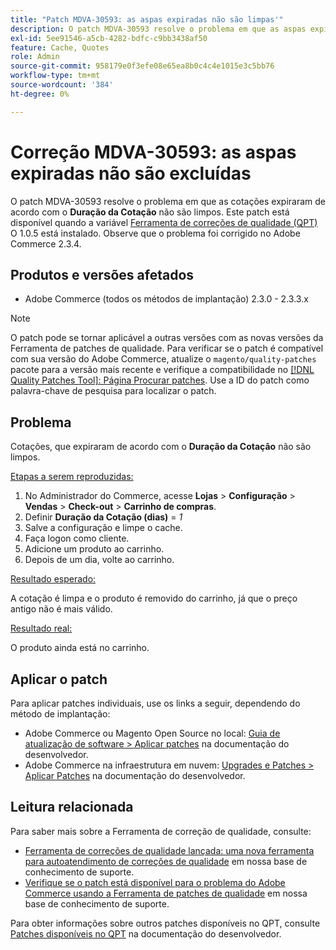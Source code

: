 ```yaml
---
title: "Patch MDVA-30593: as aspas expiradas não são limpas'"
description: O patch MDVA-30593 resolve o problema em que as aspas expiradas de acordo com a configuração **Duração da cotação** não são excluídas. Este patch está disponível quando a [Ferramenta de correções de qualidade (QPT)](/help/announcements/adobe-commerce-announcements/magento-quality-patches-released-new-tool-to-self-serve-quality-patches.md) 1.0.5 está instalada. Observe que o problema foi corrigido no Adobe Commerce 2.3.4.
exl-id: 5ee91546-a5cb-4282-bdfc-c9bb3438af50
feature: Cache, Quotes
role: Admin
source-git-commit: 958179e0f3efe08e65ea8b0c4c4e1015e3c5bb76
workflow-type: tm+mt
source-wordcount: '384'
ht-degree: 0%

---
```


# Correção MDVA-30593: as aspas expiradas não são excluídas

O patch MDVA-30593 resolve o problema em que as cotações expiraram de acordo com o **Duração da Cotação** não são limpos. Este patch está disponível quando a variável [Ferramenta de correções de qualidade (QPT)](/help/announcements/adobe-commerce-announcements/magento-quality-patches-released-new-tool-to-self-serve-quality-patches.md) O 1.0.5 está instalado. Observe que o problema foi corrigido no Adobe Commerce 2.3.4.

## Produtos e versões afetados

* Adobe Commerce (todos os métodos de implantação) 2.3.0 - 2.3.3.x

>[!NOTE]
>
>O patch pode se tornar aplicável a outras versões com as novas versões da Ferramenta de patches de qualidade. Para verificar se o patch é compatível com sua versão do Adobe Commerce, atualize o `magento/quality-patches` pacote para a versão mais recente e verifique a compatibilidade no [[!DNL Quality Patches Tool]: Página Procurar patches](https://devdocs.magento.com/quality-patches/tool.html#patch-grid). Use a ID do patch como palavra-chave de pesquisa para localizar o patch.

## Problema

Cotações, que expiraram de acordo com o **Duração da Cotação** não são limpos.

<u>Etapas a serem reproduzidas:</u>

1. No Administrador do Commerce, acesse **Lojas** > **Configuração** > **Vendas** > **Check-out** > **Carrinho de compras**.
1. Definir **Duração da Cotação (dias)** = *1*
1. Salve a configuração e limpe o cache.
1. Faça logon como cliente.
1. Adicione um produto ao carrinho.
1. Depois de um dia, volte ao carrinho.

<u>Resultado esperado:</u>

A cotação é limpa e o produto é removido do carrinho, já que o preço antigo não é mais válido.

<u>Resultado real:</u>

O produto ainda está no carrinho.

## Aplicar o patch

Para aplicar patches individuais, use os links a seguir, dependendo do método de implantação:

* Adobe Commerce ou Magento Open Source no local: [Guia de atualização de software > Aplicar patches](https://devdocs.magento.com/guides/v2.4/comp-mgr/patching/mqp.html) na documentação do desenvolvedor.
* Adobe Commerce na infraestrutura em nuvem: [Upgrades e Patches > Aplicar Patches](https://devdocs.magento.com/cloud/project/project-patch.html) na documentação do desenvolvedor.

## Leitura relacionada

Para saber mais sobre a Ferramenta de correção de qualidade, consulte:

* [Ferramenta de correções de qualidade lançada: uma nova ferramenta para autoatendimento de correções de qualidade](/help/announcements/adobe-commerce-announcements/magento-quality-patches-released-new-tool-to-self-serve-quality-patches.md) em nossa base de conhecimento de suporte.
* [Verifique se o patch está disponível para o problema do Adobe Commerce usando a Ferramenta de patches de qualidade](/help/support-tools/patches-available-in-qpt-tool/check-patch-for-magento-issue-with-magento-quality-patches.md) em nossa base de conhecimento de suporte.

Para obter informações sobre outros patches disponíveis no QPT, consulte [Patches disponíveis no QPT](https://devdocs.magento.com/quality-patches/tool.html#patch-grid) na documentação do desenvolvedor.
